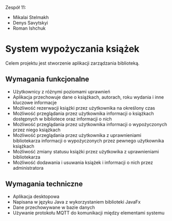 Zespół 11:
- Mikalai Stelmakh
- Denys Savytskyi
- Roman Ishchuk
# System wypożyczania książek
Celem projektu jest stworzenie aplikacji zarządzania biblioteką.
## Wymagania funkcjonalne
- Użytkownicy z różnymi poziomami uprawnień
- Aplikacja przechowuje dane o książkach, autorach, roku wydania i inne kluczowe informacje
- Możliwość rezerwacji książki przez użytkownika na określony czas
- Możliwość przeglądania przez użytkownika informacji o książkach dostępnych w bibliotece oraz informacji o nich
- Możliwość przeglądania przez użytkownika informacji o wypożyczonych przez niego książkach
- Możliwość przeglądania przez użytkownika z uprawnieniami bibliotekarza informacji o wypożyczonych przez pewnego użytkownika książkach
- Możliwość zmiany statusu książki przez użytkowika z uprawnieniami bibliotekarza
- Możliwość dodawania i usuwania książek i informacji o nich przez administratora
## Wymagania techniczne
- Aplikacja desktopowa
- Napisana w języku Java z wykorzystaniem biblioteki JavaFx
- Dane przechowywane w bazie danych
- Używanie protokołu MQTT do komunikacji między elementami systemu

